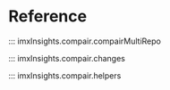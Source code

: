 # Reference

::: imxInsights.compair.compairMultiRepo


::: imxInsights.compair.changes


::: imxInsights.compair.helpers